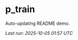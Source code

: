 # p_train

Auto-updating README demo.

<!--START_SECTION:status-->
_Last run: 2025-10-05 01:57 UTC_
<!--END_SECTION:status-->
































































































































































































































































































































































































































































































































































































































































































































































































































































































































































































